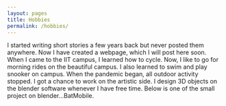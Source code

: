```yaml
---
layout: pages
title: Hobbies
permalink: /hobbies/
---
```


I started writing short stories a few years back but never posted them anywhere. Now I have created a webpage, which I will post here soon. When I came to the IIT campus, I learned how to cycle. Now, I like to go for morning rides on the beautiful campus. I also learned to swim and play snooker on campus. When the pandemic began, all outdoor activity stopped. I got a chance to work on the artistic side. I design 3D objects on the blender software whenever I have free time. Below is one of the small project on blender...BatMobile. 

